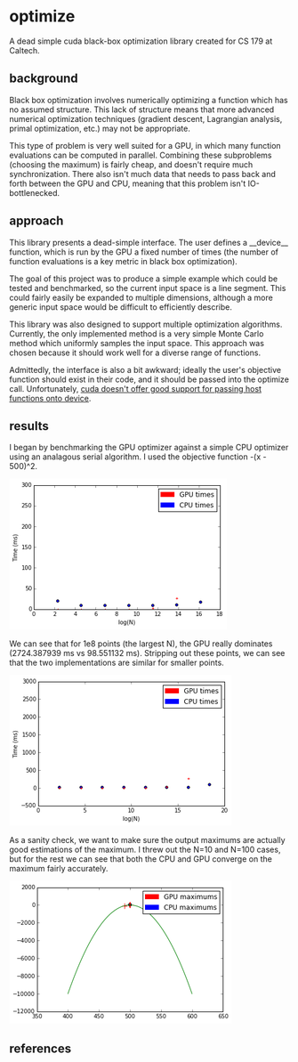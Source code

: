 # optimize
A dead simple cuda black-box optimization library created for CS 179 at Caltech.

## background

Black box optimization involves numerically optimizing a function which has no assumed structure. This lack of structure means that more advanced numerical optimization techniques (gradient descent, Lagrangian analysis, primal optimization, etc.) may not be appropriate.

This type of problem is very well suited for a GPU, in which many function evaluations can be computed in parallel. Combining these subproblems (choosing the maximum) is fairly cheap, and doesn't require much synchronization. There also isn't much data that needs to pass back and forth between the GPU and CPU, meaning that this problem isn't IO-bottlenecked.

## approach

This library presents a dead-simple interface. The user defines a \_\_device\_\_ function, which is run by the GPU a fixed number of times (the number of function evaluations is a key metric in black box optimization).

The goal of this project was to produce a simple example which could be tested and benchmarked, so the current input space is a line segment. This could fairly easily be expanded to multiple dimensions, although a more generic input space would be difficult to efficiently describe.

This library was also designed to support multiple optimization algorithms. Currently, the only implemented method is a very simple Monte Carlo method which uniformly samples the input space. This approach was chosen because it should work well for a diverse range of functions.

Admittedly, the interface is also a bit awkward; ideally the user's objective function should exist in their code, and it should be passed into the optimize call. Unfortunately, [cuda doesn't offer good support for passing host functions onto device](http://docs.nvidia.com/cuda/cuda-c-programming-guide/#function-pointers).

## results

I began by benchmarking the GPU optimizer against a simple CPU optimizer using an analagous serial algorithm. I used the objective function -(x - 500)^2.

![](https://github.com/sszuflita/optimize/blob/master/analysis/-(x-500)%5E2_full.png?raw=true "Optional title")

We can see that for 1e8 points (the largest N), the GPU really dominates (2724.387939 ms vs 98.551132 ms). Stripping out these points, we can see that the two implementations are similar for smaller points.

![](https://github.com/sszuflita/optimize/blob/master/analysis/-(x-500)%5E2_stripped.png?raw=true "Optional title")

As a sanity check, we want to make sure the output maximums are actually good estimations of the maximum. I threw out the N=10 and N=100 cases, but for the rest we can see that both the CPU and GPU converge on the maximum fairly accurately.

![](https://github.com/sszuflita/optimize/blob/master/analysis/accuracy.png?raw=true "Optional title")


## references

